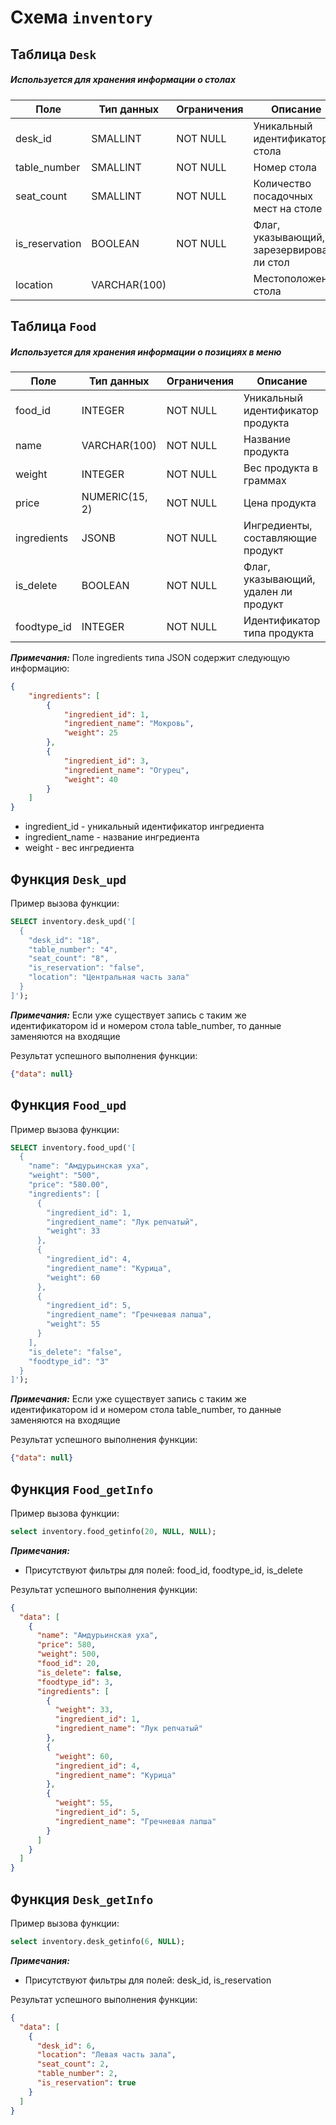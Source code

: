 # Схема `inventory`
## **Таблица `Desk`**
##### Используется для хранения информации о столах

| Поле           | Тип данных   | Ограничения | Описание                                                 |
| -------------- | ------------ | ----------- | -------------------------------------------------------- |
| desk_id        | SMALLINT     | NOT NULL    | Уникальный идентификатор стола               |
| table_number   | SMALLINT     | NOT NULL    | Номер стола                                              |
| seat_count     | SMALLINT     | NOT NULL    | Количество посадочных мест на столе                       |
| is_reservation | BOOLEAN      | NOT NULL    | Флаг, указывающий, зарезервирован ли стол                  |
| location       | VARCHAR(100) |             | Местоположение стола                                     |

## **Таблица `Food`**
##### Используется для хранения информации о позициях в меню

| Поле         | Тип данных   | Ограничения | Описание                                       |
| ------------ | ------------ | ----------- | ---------------------------------------------- |
| food_id      | INTEGER      | NOT NULL    | Уникальный идентификатор продукта  |
| name         | VARCHAR(100) | NOT NULL    | Название продукта                              |
| weight       | INTEGER      | NOT NULL    | Вес продукта в граммах                          |
| price        | NUMERIC(15, 2) | NOT NULL   | Цена продукта                                  |
| ingredients  | JSONB        | NOT NULL    | Ингредиенты, составляющие продукт               |
| is_delete    | BOOLEAN      | NOT NULL    | Флаг, указывающий, удален ли продукт            |
| foodtype_id  | INTEGER      | NOT NULL    | Идентификатор типа продукта                     |

***Примечания:***
Поле ingredients типа JSON содержит следующую информацию:

```json
{
    "ingredients": [
        {
            "ingredient_id": 1,
            "ingredient_name": "Мокровь",
            "weight": 25
        },
        {
            "ingredient_id": 3,
            "ingredient_name": "Огурец",
            "weight": 40
        }
    ]
}
```
- ingredient_id - уникальный идентификатор ингредиента
- ingredient_name - название ингредиента
- weight - вес ингредиента

## **Функция `Desk_upd`**
Пример вызова функции:

```sql
SELECT inventory.desk_upd('[
  {
    "desk_id": "18",
    "table_number": "4",
    "seat_count": "8",
    "is_reservation": "false",
    "location": "Центральная часть зала"
  }
]');
```
***Примечания:***
Если уже существует запись с таким же идентификатором id и номером стола table_number, то данные заменяются на входящие

Результат успешного выполнения функции:
```json
{"data": null}
```

## **Функция `Food_upd`**
Пример вызова функции:

```sql
SELECT inventory.food_upd('[
  {
    "name": "Амдурьинская уха",
    "weight": "500",
    "price": "580.00",
    "ingredients": [
      {
        "ingredient_id": 1,
        "ingredient_name": "Лук репчатый",
        "weight": 33
      },
      {
        "ingredient_id": 4,
        "ingredient_name": "Курица",
        "weight": 60
      },
      {
        "ingredient_id": 5,
        "ingredient_name": "Гречневая лапша",
        "weight": 55
      }
    ],
    "is_delete": "false",
    "foodtype_id": "3"
  }
]');
```
***Примечания:***
Если уже существует запись с таким же идентификатором id и номером стола table_number, то данные заменяются на входящие

Результат успешного выполнения функции:
```json
{"data": null}
```

## **Функция `Food_getInfo`**
Пример вызова функции:

```sql
select inventory.food_getinfo(20, NULL, NULL);
```
***Примечания:***
* Присутствуют фильтры для полей: food_id, foodtype_id, is_delete

Результат успешного выполнения функции:
```json
{
  "data": [
    {
      "name": "Амдурьинская уха",
      "price": 580,
      "weight": 500,
      "food_id": 20,
      "is_delete": false,
      "foodtype_id": 3,
      "ingredients": [
        {
          "weight": 33,
          "ingredient_id": 1,
          "ingredient_name": "Лук репчатый"
        },
        {
          "weight": 60,
          "ingredient_id": 4,
          "ingredient_name": "Курица"
        },
        {
          "weight": 55,
          "ingredient_id": 5,
          "ingredient_name": "Гречневая лапша"
        }
      ]
    }
  ]
}
```

## **Функция `Desk_getInfo`**
Пример вызова функции:

```sql
select inventory.desk_getinfo(6, NULL);
```
***Примечания:***
* Присутствуют фильтры для полей: desk_id, is_reservation

Результат успешного выполнения функции:
```json
{
  "data": [
    {
      "desk_id": 6,
      "location": "Левая часть зала",
      "seat_count": 2,
      "table_number": 2,
      "is_reservation": true
    }
  ]
}
```